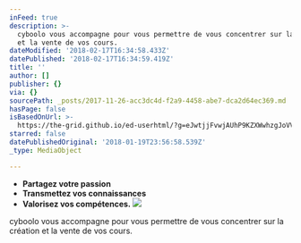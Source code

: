 ```yaml
---
inFeed: true
description: >-
  cyboolo vous accompagne pour vous permettre de vous concentrer sur la création
  et la vente de vos cours.
dateModified: '2018-02-17T16:34:58.433Z'
datePublished: '2018-02-17T16:34:59.419Z'
title: ''
author: []
publisher: {}
via: {}
sourcePath: _posts/2017-11-26-acc3dc4d-f2a9-4458-abe7-dca2d64ec369.md
hasPage: false
isBasedOnUrl: >-
  https://the-grid.github.io/ed-userhtml/?g=eJwtjjFvwjAUhP9KZXWwhzgJoVVaYwZohixVVZA6IIQe9oMEBceKH6VR1f_etGS87053Nwumqz3dUe9RM8Ivik_wCTfK5tfa2fYq7wcZvN5s1QiW7-XqbfdRLFblutiVL5rlMD1kkOVRiilE08zmESQZRuljYpN8sn8y8MAUP1ycobp1XHxbbVtzOaMjFbSVpkMgLBr8I5yND4QKMnRGs4rIh-c4Nk09-PL_kDQVUNzIU2BDDELvjE6VlUeksScs-jUcX-GMnFUIlolNspXgPTq7rOrG8iDUj-BCzeLb4vwX3jJcoA
starred: false
datePublishedOriginal: '2018-01-19T23:56:58.539Z'
_type: MediaObject

---
```

* **Partagez votre passion**
* **Transmettez vos connaissances**
* **Valorisez vos compétences.**
![](https://the-grid-user-content.s3-us-west-2.amazonaws.com/d9f733af-57d9-4c43-8f27-da3e1a2ef7a6.png)

cyboolo vous accompagne pour vous permettre de vous concentrer sur la création et la vente de vos cours.